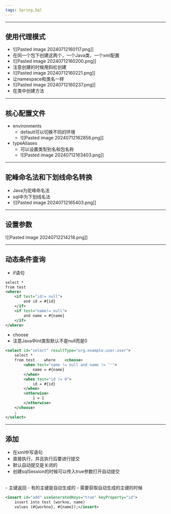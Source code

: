 ```yaml
---
tags: Spring,Sql
---
```


---

## 使用代理模式

 - ![[Pasted image 20240712160117.png]]
 - 在同一个包下创建这两个，一个Java类，一个xml配置
 - ![[Pasted image 20240712160200.png]]
 - 注意创建的时候用斜杠创建
 - ![[Pasted image 20240712160221.png]]
 - 让namespace和类名一样
 - ![[Pasted image 20240712160237.png]]
 - 在类中创建方法

---

## 核心配置文件


 - environments
	 - default可以切换不同的环境
	 - ![[Pasted image 20240712162856.png]]
 - typeAliases
	 - 可以设置类型别名和包名称
	 - ![[Pasted image 20240712163403.png]]

---

## 驼峰命名法和下划线命名转换

 - Java为驼峰命名法
 - sql中为下划线名法
 - ![[Pasted image 20240712165403.png]]

---

## 设置参数

![[Pasted image 20240712214218.png]]

---

## 动态条件查询

 - if语句
```xml
select *  
from test  
<where>  
    <if test="id!= null">  
        and id = #{id}  
    </if>  
    <if test="name!= null">  
        and name = #{name}  
    </if>  
</where>
```

 - choose
 - 注意Java中int类型默认不是null而是0
```xml
<select id="select" resultType="org.example.user.user">  
    select *  
    from test    where    <choose>  
        <when test="name != null and name != ''">  
            name = #{name}  
        </when>  
        <when test="id != 0">  
            id = #{id}  
        </when>  
        <otherwise>  
            1 = 1  
        </otherwise>  
    </choose>  
    ;  
</select>
```

---

## 添加

 - 在xml中写语句
 - 直接执行，并且执行后要进行提交
 - 默认自动提交是关闭的
 - 创建sqlSession的时候可以传入true参数打开自动提交
<br/>
 - 主键返回
 - 有的主键是自动生成的
 - 需要获取自动生成的主键的时候

```xml
<insert id="add" useGeneratedKeys="true" keyProperty="id">  
    insert into test (workno, name)  
    values (#{workno}, #{name});</insert>
```